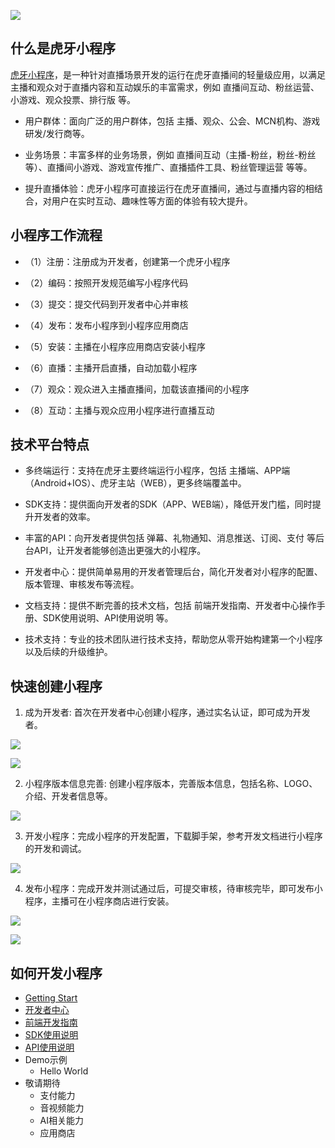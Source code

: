 ![](https://v-cms-img.huya.com/huya/hy-ext/logo.png)

## 什么是虎牙小程序

   [虎牙小程序](https://dev.huya.com)，是一种针对直播场景开发的运行在虎牙直播间的轻量级应用，以满足主播和观众对于直播内容和互动娱乐的丰富需求，例如 直播间互动、粉丝运营、小游戏、观众投票、排行版 等。

* 用户群体：面向广泛的用户群体，包括 主播、观众、公会、MCN机构、游戏研发/发行商等。
    
* 业务场景：丰富多样的业务场景，例如 直播间互动（主播-粉丝，粉丝-粉丝 等）、直播间小游戏、游戏宣传推广、直播插件工具、粉丝管理运营 等等。
    
* 提升直播体验：虎牙小程序可直接运行在虎牙直播间，通过与直播内容的相结合，对用户在实时互动、趣味性等方面的体验有较大提升。

## 小程序工作流程

* （1）注册：注册成为开发者，创建第一个虎牙小程序

* （2）编码：按照开发规范编写小程序代码

* （3）提交：提交代码到开发者中心并审核

* （4）发布：发布小程序到小程序应用商店

* （5）安装：主播在小程序应用商店安装小程序

* （6）直播：主播开启直播，自动加载小程序

* （7）观众：观众进入主播直播间，加载该直播间的小程序

* （8）互动：主播与观众应用小程序进行直播互动

## 技术平台特点
   
* 多终端运行：支持在虎牙主要终端运行小程序，包括 主播端、APP端（Android+IOS）、虎牙主站（WEB），更多终端覆盖中。
    
* SDK支持：提供面向开发者的SDK（APP、WEB端），降低开发门槛，同时提升开发者的效率。
    
* 丰富的API：向开发者提供包括 弹幕、礼物通知、消息推送、订阅、支付 等后台API，让开发者能够创造出更强大的小程序。
    
* 开发者中心：提供简单易用的开发者管理后台，简化开发者对小程序的配置、版本管理、审核发布等流程。
    
* 文档支持：提供不断完善的技术文档，包括 前端开发指南、开发者中心操作手册、SDK使用说明、API使用说明 等。
    
* 技术支持：专业的技术团队进行技术支持，帮助您从零开始构建第一个小程序以及后续的升级维护。

## 快速创建小程序

1. 成为开发者: 首次在开发者中心创建小程序，通过实名认证，即可成为开发者。

![](https://v-cms-img.huya.com/huya/hy-ext/new1.png)

![](https://v-cms-img.huya.com/huya/hy-ext/new2.png)

2. 小程序版本信息完善: 创建小程序版本，完善版本信息，包括名称、LOGO、介绍、开发者信息等。

![](https://v-cms-img.huya.com/huya/hy-ext/new3.png)

3. 开发小程序：完成小程序的开发配置，下载脚手架，参考开发文档进行小程序的开发和调试。

![](https://v-cms-img.huya.com/huya/hy-ext/new4.png)

4. 发布小程序：完成开发并测试通过后，可提交审核，待审核完毕，即可发布小程序，主播可在小程序商店进行安装。

![](https://v-cms-img.huya.com/huya/hy-ext/new7.png)

![](https://v-cms-img.huya.com/huya/hy-ext/new6.png)

## 如何开发小程序

* [Getting Start](https://github.com/huya-ext/miniapp/wiki)
* [开发者中心](https://github.com/huya-ext/miniapp/wiki/ems)
* [前端开发指南](https://github.com/huya-ext/miniapp/wiki/%E5%BC%80%E5%8F%91%E8%80%85%E6%8C%87%E5%8D%97)
* [SDK使用说明](https://github.com/huya-ext/miniapp/wiki/SDK%E6%96%87%E6%A1%A3)
* [API使用说明](https://github.com/huya-ext/miniapp/wiki/%E5%B0%8F%E7%A8%8B%E5%BA%8F%E5%90%8E%E5%8F%B0API)
* Demo示例
    * Hello World
* 敬请期待
    * 支付能力
    * 音视频能力
    * AI相关能力
    * 应用商店

